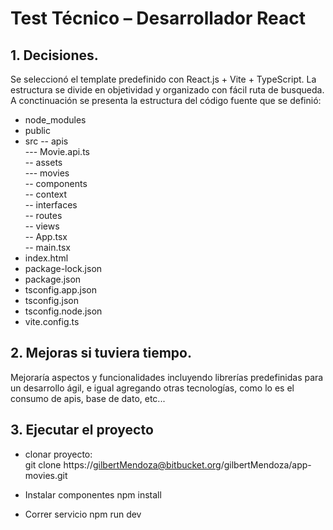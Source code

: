 # Test Técnico – Desarrollador React

## 1. Decisiones.

Se seleccionó el template predefinido con React.js + Vite + TypeScript.
La estructura se divide en objetividad y organizado con fácil ruta de busqueda.
A conctinuación se presenta la estructura del código fuente que se definió:

- node_modules
- public
- src
  -- apis <br/>
  --- Movie.api.ts <br/>
  -- assets <br/>
  --- movies <br/>
  -- components <br/>
  -- context <br/>
  -- interfaces <br/>
  -- routes <br/>
  -- views <br/>
  -- App.tsx <br/>
  -- main.tsx <br/>
- index.html
- package-lock.json
- package.json
- tsconfig.app.json
- tsconfig.json
- tsconfig.node.json
- vite.config.ts

## 2. Mejoras si tuviera tiempo.

Mejoraría aspectos y funcionalidades incluyendo librerías predefinidas para un desarrollo ágil, e igual agregando otras tecnologías, como lo es el consumo de apis, base de dato, etc...

## 3. Ejecutar el proyecto

- clonar proyecto: <br/>
  git clone https://gilbertMendoza@bitbucket.org/gilbertMendoza/app-movies.git

- Instalar componentes
  npm install

- Correr servicio
  npm run dev
